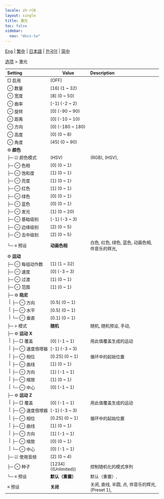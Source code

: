 ```yaml
---
locale: zh-rCN
layout: single
title: 激光
toc: false
sidebar:
  nav: "docs-tw"
---
```

[Eng](/dancexr/menu/2025.4/stage/laser) | [繁中](/tw/dancexr/menu/2025.4/stage/laser) | [日本語](/jp/dancexr/menu/2025.4/stage/laser) | [한국어](/kr/dancexr/menu/2025.4/stage/laser) | [简中](/zh/dancexr/menu/2025.4/stage/laser)

[选项](../menu#选项) > 激光



| Setting | Value | Description |
| :--- | --- | :--- |
|<nobr> □ 启用</nobr>| [OFF] | 
|<nobr> ⊖ 数量</nobr>| [16] (1 ~ 32) | 
|<nobr> ⊖ 宽度</nobr>| [8] (0 ~ 50) | 
|<nobr> ⊖ 曲率</nobr>| [-1] (-2 ~ 2) | 
|<nobr> ⊖ 旋转</nobr>| [0] (-90 ~ 90) | 
|<nobr> ⊖ 距离</nobr>| [0] (-10 ~ 10) | 
|<nobr> ⊖ 方向</nobr>| [0] (-180 ~ 180) | 
|<nobr> ⊖ 高度</nobr>| [0] (0 ~ 8) | 
|<nobr> ⊖ 角度</nobr>| [45] (0 ~ 90) | 
|<nobr> ⚙️ **颜色**</nobr>| | 
|<nobr>├─ ☑ 颜色模式</nobr>| (HSV) | (RGB), (HSV), 
|<nobr>├─ ⊖ 色相</nobr>| [0] (0 ~ 1) | 
|<nobr>├─ ⊖ 饱和度</nobr>| [1] (0 ~ 1) | 
|<nobr>├─ ⊖ 亮度</nobr>| [1] (0 ~ 1) | 
|<nobr>├─ ⊖ 红色</nobr>| [1] (0 ~ 1) | 
|<nobr>├─ ⊖ 绿色</nobr>| [0] (0 ~ 1) | 
|<nobr>├─ ⊖ 蓝色</nobr>| [0] (0 ~ 1) | 
|<nobr>├─ ⊖ 发光</nobr>| [1] (0 ~ 20) | 
|<nobr>├─ ⊖ 基础级别</nobr>| [-1] (-3 ~ 3) | 
|<nobr>├─ ⊖ 边缘级别</nobr>| [2] (0 ~ 5) | 
|<nobr>├─ ⊖ 击中级别</nobr>| [2] (0 ~ 5) | 
|<nobr>└─ ≡ 预设</nobr>| **动画色相** | 白色, 红色, 绿色, 蓝色, 动画色相, 伴音乐的辉光,  |
|<nobr> ⚙️ **运动**</nobr>| | 
|<nobr>├─ ⊖ 每组动作数</nobr>| [1] (1 ~ 32) | 
|<nobr>├─ ⊖ 速度</nobr>| [0] (-3 ~ 3) | 
|<nobr>├─ ⊖ 过渡</nobr>| [1] (0 ~ 1) | 
|<nobr>├─ ⊖ 范围</nobr>| [1] (0 ~ 1) | 
|<nobr>├─ ⚙️ **阻尼**</nobr>| | 
|<nobr><img src="/images/icon/ic_line_v.png"/>├─ ⊖ 方向</nobr>| [0.5] (0 ~ 1) | 
|<nobr><img src="/images/icon/ic_line_v.png"/>├─ ⊖ 水平</nobr>| [0.5] (0 ~ 1) | 
|<nobr><img src="/images/icon/ic_line_v.png"/>└─ ⊖ 垂直</nobr>| [0.1] (0 ~ 1) | 
|<nobr>├─ > 模式</nobr>| **随机** | 随机, 随机预设, 手动,  |
|<nobr>├─ ⚙️ **运动 X**</nobr>| | 
|<nobr><img src="/images/icon/ic_line_v.png"/>├─ □ 覆盖</nobr>| [0] (-1 ~ 1) | 用此值覆盖生成的运动
|<nobr><img src="/images/icon/ic_line_v.png"/>├─ ⊖ 速度倍增器</nobr>| [-1] (-3 ~ 3) | 
|<nobr><img src="/images/icon/ic_line_v.png"/>├─ ⊖ 相位</nobr>| [0.25] (0 ~ 1) | 循环中的起始位置
|<nobr><img src="/images/icon/ic_line_v.png"/>├─ ⊖ 曲线</nobr>| [1] (0 ~ 1) | 
|<nobr><img src="/images/icon/ic_line_v.png"/>├─ ⊖ 方向</nobr>| [1] (-1 ~ 1) | 
|<nobr><img src="/images/icon/ic_line_v.png"/>├─ ⊖ 缩放</nobr>| [1] (0 ~ 1) | 
|<nobr><img src="/images/icon/ic_line_v.png"/>└─ ⊖ 中心</nobr>| [0] (-1 ~ 1) | 
|<nobr>├─ ⚙️ **运动 Z**</nobr>| | 
|<nobr><img src="/images/icon/ic_line_v.png"/>├─ □ 覆盖</nobr>| [0] (-1 ~ 1) | 用此值覆盖生成的运动
|<nobr><img src="/images/icon/ic_line_v.png"/>├─ ⊖ 速度倍增器</nobr>| [-1] (-3 ~ 3) | 
|<nobr><img src="/images/icon/ic_line_v.png"/>├─ ⊖ 相位</nobr>| [0.25] (0 ~ 1) | 循环中的起始位置
|<nobr><img src="/images/icon/ic_line_v.png"/>├─ ⊖ 曲线</nobr>| [1] (0 ~ 1) | 
|<nobr><img src="/images/icon/ic_line_v.png"/>├─ ⊖ 方向</nobr>| [1] (-1 ~ 1) | 
|<nobr><img src="/images/icon/ic_line_v.png"/>├─ ⊖ 缩放</nobr>| [0] (0 ~ 1) | 
|<nobr><img src="/images/icon/ic_line_v.png"/>└─ ⊖ 中心</nobr>| [0] (-1 ~ 1) | 
|<nobr>├─ ☑ 使用音频</nobr>| [2] (0 ~ 4) | 
|<nobr>├─ ⊖ 种子</nobr>| [1234] ((Unlimited)) | 控制随机化的模式序列
|<nobr>└─ ≡ 预设</nobr>| **默认（重置）** | 默认（重置）,  |
|<nobr> ≡ 预设</nobr>| **关闭** | 关闭, 直线, 半圆, 点, 伴音乐的辉光, (Preset 1),  |
